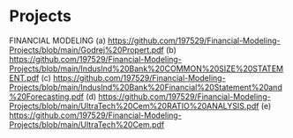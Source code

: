 # Projects
FINANCIAL MODELING
(a) https://github.com/197529/Financial-Modeling-Projects/blob/main/Godrej%20Propert.pdf
(b) https://github.com/197529/Financial-Modeling-Projects/blob/main/IndusInd%20Bank%20COMMON%20SIZE%20STATEMENT.pdf
(c) https://github.com/197529/Financial-Modeling-Projects/blob/main/IndusInd%20Bank%20Financial%20Statement%20and%20Forecasting.pdf
(d) https://github.com/197529/Financial-Modeling-Projects/blob/main/UltraTech%20Cem%20RATIO%20ANALYSIS.pdf
(e) https://github.com/197529/Financial-Modeling-Projects/blob/main/UltraTech%20Cem.pdf
